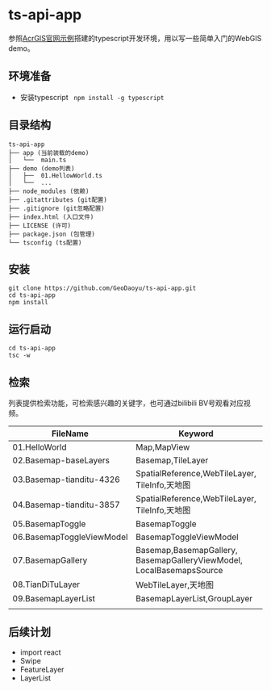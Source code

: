 # ts-api-app

参照[AcrGIS官网示例](https://developers.arcgis.com/javascript/latest/guide/typescript-setup/ )搭建的typescript开发环境，用以写一些简单入门的WebGIS demo。

## 环境准备

+ 安装typescript ``` npm install -g typescript```

## 目录结构

```
ts-api-app
├── app (当前装载的demo)
│   └──  main.ts
├── demo (demo列表)
│   ├──  01.HellowWorld.ts
│   └──  ...
├── node_modules (依赖)
├── .gitattributes (git配置)
├── .gitignore (git忽略配置)
├── index.html (入口文件)
├── LICENSE (许可)
├── package.json (包管理)
└── tsconfig (ts配置)
```

## 安装

~~~ shell
git clone https://github.com/GeoDaoyu/ts-api-app.git
cd ts-api-app
npm install
~~~

## 运行启动

~~~ shell
cd ts-api-app
tsc -w
~~~

## 检索

列表提供检索功能，可检索感兴趣的关键字，也可通过bilibili BV号观看对应视频。

| FileName                  | Keyword                                                      | BV           |
| ------------------------- | ------------------------------------------------------------ | ------------ |
| 01.HelloWorld             | Map,MapView                                                  | BV1JE411g7Wm |
| 02.Basemap-baseLayers     | Basemap,TileLayer                                            | BV147411f7rs |
| 03.Basemap-tianditu-4326  | SpatialReference,WebTileLayer,<br />TileInfo,天地图          | BV1y7411R7cS |
| 04.Basemap-tianditu-3857  | SpatialReference,WebTileLayer,<br />TileInfo,天地图          | BV1y7411R7cS |
| 05.BasemapToggle          | BasemapToggle                                                | BV1dg4y1b7Xg |
| 06.BasemapToggleViewModel | BasemapToggleViewModel                                       | BV1eZ4y1j7Se |
| 07.BasemapGallery         | Basemap,BasemapGallery,<br />BasemapGalleryViewModel,<br />LocalBasemapsSource | BV1r5411471d |
| 08.TianDiTuLayer          | WebTileLayer,天地图                                          | BV1st4y1U7VB |
| 09.BasemapLayerList       | BasemapLayerList,GroupLayer                                  | BV1LT4y1G7x9 |
|                           |                                                              |              |

## 后续计划

+ import react
+ Swipe
+ FeatureLayer
+ LayerList
